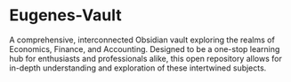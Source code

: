# Eugenes-Vault
A comprehensive, interconnected Obsidian vault exploring the realms of Economics, Finance, and Accounting. Designed to be a one-stop learning hub for enthusiasts and professionals alike, this open repository allows for in-depth understanding and exploration of these intertwined subjects.
